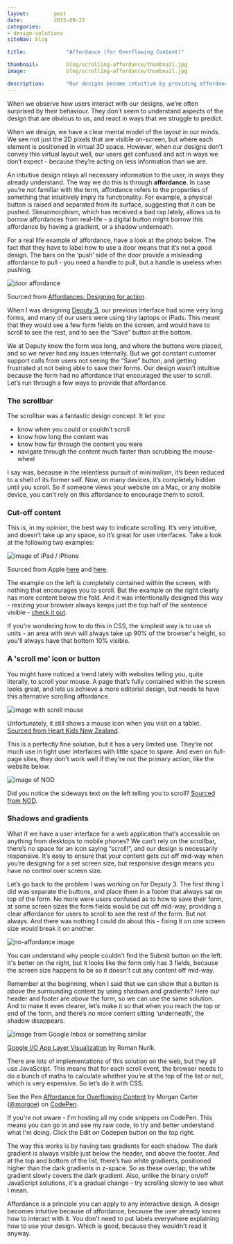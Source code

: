 ```yaml
---
layout:        post
date:          2015-09-23
categories:    
- design-solutions
siteNav: blog

title:             "Affordance (for Overflowing Content)"

thumbnail:         blog/scrolling-affordance/thumbnail.jpg
image:             blog/scrolling-affordance/thumbnail.jpg

description:       "Our designs become intuitive by providing affordance to encourage particular behaviours."
---
```


When we observe how users interact with our designs, we’re often surprised by their behaviour. They don't seem to understand aspects of the design that are obvious to us, and react in ways that we struggle to predict. 

When we design, we have a clear mental model of the layout in our minds. We see not just the 2D pixels that are visible on-screen, but where each element is positioned in virtual 3D space. However, when our designs don’t convey this virtual layout well, our users get confused and act in ways we don’t expect - because they’re acting on less information than we are.

An intuitive design relays all necessary information to the user, in ways they already understand. The way we do this is through **affordance**. In case you’re not familiar with the term, affordance refers to the properties of something that intuitively imply its functionality. For example, a physical button is raised and separated from its surface, suggesting that it can be pushed. Skeuomorphism, which has received a bad rap lately, allows us to borrow affordances from real-life - a digital button might borrow this affordance by having a gradient, or a shadow underneath. 

For a real life example of affordance, have a look at the photo below. The fact that they have to label how to use a door means that it’s not a good design. The bars on the ‘push’ side of the door provide a misleading affordance to pull - you need a handle to pull, but a handle is useless when pushing.

![door affordance][door-affordance]
<figcaption>Sourced from <a href="http://finalmile.in/behaviourarchitecture/affordances-designing-for-action">Affordances: Designing for action</a>.</figcaption>

When I was designing [Deputy 3](/work/deputy-3/), our previous interface had some very long forms, and many of our users were using tiny laptops or iPads. This meant that they would see a few form fields on the screen, and would have to scroll to see the rest, and to see the “Save” button at the bottom.

We at Deputy knew the form was long, and where the buttons were placed, and so we never had any issues internally. But we got constant customer support calls from users not seeing the “Save” button, and getting frustrated at not being able to save their forms. Our design wasn’t intuitive because the form had no affordance that encouraged the user to scroll. Let’s run through a few ways to provide that affordance.

### The scrollbar
The scrollbar was a fantastic design concept. It let you:

- know when you could or couldn’t scroll
- know how long the content was
- know how far through the content you were
- navigate through the content much faster than scrubbing the mouse-wheel

I say was, because in the relentless pursuit of minimalism, it’s been reduced to a shell of its former self. Now, on many devices, it’s completely hidden until you scroll. So if someone views your website on a Mac, or any mobile device, you can’t rely on this affordance to encourage them to scroll.

### Cut-off content
This is, in my opinion, the best way to indicate scrolling. It’s very intuitive, and doesn’t take up any space, so it’s great for user interfaces. Take a look at the following two examples:

![image of iPad / iPhone][ipad-vs-iphone]
<figcaption>Sourced from Apple <a href="http://www.apple.com/iphone-6/">here</a> and <a href="http://www.apple.com/ipad-air-2/">here</a>.</figcaption>

The example on the left is completely contained within the screen, with nothing that encourages you to scroll. But the example on the right clearly has more content below the fold. And it was intentionally designed this way - resizing your browser always keeps just the top half of the sentence visible - <a href="http://www.apple.com/ipad-air-2/">check it out</a>.

If you're wondering how to do this in CSS, the simplest way is to use `vh` units - an area with `90vh` will always take up 90% of the browser's height, so you'll always have that bottom 10% visible.

### A 'scroll me' icon or button
You might have noticed a trend lately with websites telling you, quite literally, to scroll your mouse. A page that’s fully contained within the screen looks great, and lets us achieve a more editorial design, but needs to have this alternative scrolling affordance.

![image with scroll mouse][mouse-scroll]
<figcaption>Unfortunately, it still shows a mouse icon when you visit on a tablet. <a href="http://www.heartkids.co.nz/">Sourced from Heart Kids New Zealand</a>.</figcaption>

This is a perfectly fine solution, but it has a very limited use. They’re not much use in tight user interfaces with little space to spare. And even on full-page sites, they don't work well if they're not the primary action, like the website below.

![image of NOD][minimal-indicator]
<figcaption>Did you notice the sideways text on the left telling you to scroll? <a href="http://yougotthenod.com/">Sourced from NOD</a>.</figcaption>

### Shadows and gradients
What if we have a user interface for a web application that’s accessible on anything from desktops to mobile phones? We can’t rely on the scrollbar, there’s no space for an icon saying “scroll!”, and our design is necessarily responsive. It’s easy to ensure that your content gets cut off mid-way when you’re designing for a set screen size, but responsive design means you have no control over screen size.

Let’s go back to the problem I was working on for Deputy 3. The first thing I did was separate the buttons, and place them in a footer that always sat on top of the form. No more were users confused as to how to save their form, at some screen sizes the form fields would be cut off mid-way, providing a clear affordance for users to scroll to see the rest of the form. But not always. And there was nothing I could do about this - fixing it on one screen size would break it on another.

![no-affordance image][deputy-forms]
<figcaption>
	You can understand why people couldn't find the Submit button on the left. It's better on the right, but it looks like the form only has 3 fields, because the screen size happens to be so it doesn't cut any content off mid-way.
</figcaption>

Remember at the beginning, when I said that we can show that a button is *above* the surrounding content by using shadows and gradients? Here our header and footer are *above* the form, so we can use the same solution. And to make it even clearer, let’s make it so that when you reach the top or end of the form, and there’s no more content sitting ‘underneath’, the shadow disappears.

![image from Google Inbox or something similar][material-design]
<figcaption><a href="https://dribbble.com/shots/2238573-Google-I-O-App-Layer-Visualization">Google I/O App Layer Visualization</a> by Roman Nurik.</figcaption>

There are lots of implementations of this solution on the web, but they all use JavaScript. This means that for each scroll event, the browser needs to do a bunch of maths to calculate whether you’re at the top of the list or not, which is very expensive. So let’s do it with CSS.

<p data-height="450" data-theme-id="0" data-slug-hash="rVepxe" data-default-tab="result" data-user="morgoe" class='codepen'>See the Pen <a href='http://codepen.io/morgoe/pen/rVepxe/'>Affordance for Overflowing Content</a> by Morgan Carter (<a href='http://codepen.io/morgoe'>@morgoe</a>) on <a href='http://codepen.io'>CodePen</a>.</p>
<script async src="//assets.codepen.io/assets/embed/ei.js"></script>
<figcaption>If you're not aware - I'm hosting all my code snippets on CodePen. This means you can go in and see my raw code, to try and better understand what I'm doing. Click the Edit on Codepen button on the top right.</figcaption>

The way this works is by having two gradients for each shadow. The dark gradient is always visible just below the header, and above the footer. And at the top and bottom of the list, there’s two white gradients, positioned higher than the dark gradients in z-space. So as these overlap, the white gradient slowly covers the dark gradient. Also, unlike the binary on/off JavaScript solutions, it's a gradual change - try scrolling slowly to see what I mean.

Affordance is a principle you can apply to any interactive design. A design becomes intuitive because of affordance, because the user already knows how to interact with it. You don't need to put labels everywhere explaining how to use your design. Which is good, because they wouldn't read it anyway.

[door-affordance]: /assets/images/blog/scrolling-affordance/door-affordance.jpg
[mouse-scroll]: /assets/images/blog/scrolling-affordance/mouse-scroll.jpg
[ipad-vs-iphone]: /assets/images/blog/scrolling-affordance/ipad-vs-iphone.png
[minimal-indicator]: /assets/images/blog/scrolling-affordance/minimal-indicator.png
[deputy-forms]: /assets/images/blog/scrolling-affordance/deputy-forms.png
[google-inbox]: /assets/images/blog/scrolling-affordance/google-inbox.png
[material-design]: /assets/images/blog/scrolling-affordance/material-design.gif